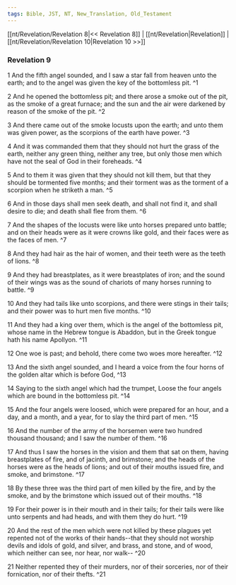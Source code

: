 ```yaml
---
tags: Bible, JST, NT, New_Translation, Old_Testament
---
```


[[nt/Revelation/Revelation 8|<< Revelation 8]] | [[nt/Revelation|Revelation]] | [[nt/Revelation/Revelation 10|Revelation 10 >>]]

### Revelation 9

1 And the fifth angel sounded, and I saw a star fall from heaven unto the earth; and to the angel was given the key of the bottomless pit.  ^1

2 And he opened the bottomless pit; and there arose a smoke out of the pit, as the smoke of a great furnace; and the sun and the air were darkened by reason of the smoke of the pit.  ^2

3 And there came out of the smoke locusts upon the earth; and unto them was given power, as the scorpions of the earth have power.  ^3

4 And it was commanded them that they should not hurt the grass of the earth, neither any green thing, neither any tree, but only those men which have not the seal of God in their foreheads.  ^4

5 And to them it was given that they should not kill them, but that they should be tormented five months; and their torment was as the torment of a scorpion when he striketh a man.  ^5

6 And in those days shall men seek death, and shall not find it, and shall desire to die; and death shall flee from them.  ^6

7 And the shapes of the locusts were like unto horses prepared unto battle; and on their heads were as it were crowns like gold, and their faces were as the faces of men.  ^7

8 And they had hair as the hair of women, and their teeth were as the teeth of lions.  ^8

9 And they had breastplates, as it were breastplates of iron; and the sound of their wings was as the sound of chariots of many horses running to battle.  ^9

10 And they had tails like unto scorpions, and there were stings in their tails; and their power was to hurt men five months.  ^10

11 And they had a king over them, which is the angel of the bottomless pit, whose name in the Hebrew tongue is Abaddon, but in the Greek tongue hath his name Apollyon.  ^11

12 One woe is past; and behold, there come two woes more hereafter.  ^12

13 And the sixth angel sounded, and I heard a voice from the four horns of the golden altar which is before God,  ^13

14 Saying to the sixth angel which had the trumpet, Loose the four angels which are bound in the bottomless pit.  ^14

15 And the four angels were loosed, which were prepared for an hour, and a day, and a month, and a year, for to slay the third part of men.  ^15

16 And the number of the army of the horsemen were two hundred thousand thousand; and I saw the number of them.  ^16

17 And thus I saw the horses in the vision and them that sat on them, having breastplates of fire, and of jacinth, and brimstone; and the heads of the horses were as the heads of lions; and out of their mouths issued fire, and smoke, and brimstone.  ^17

18 By these three was the third part of men killed by the fire, and by the smoke, and by the brimstone which issued out of their mouths.  ^18

19 For their power is in their mouth and in their tails; for their tails were like unto serpents and had heads, and with them they do hurt.  ^19

20 And the rest of the men which were not killed by these plagues yet repented not of the works of their hands\--that they should not worship devils and idols of gold, and silver, and brass, and stone, and of wood, which neither can see, nor hear, nor walk\--  ^20

21 Neither repented they of their murders, nor of their sorceries, nor of their fornication, nor of their thefts.  ^21

 
